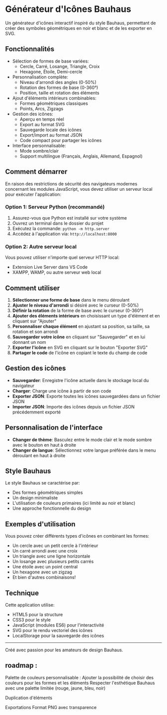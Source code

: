 # Générateur d'Icônes Bauhaus

Un générateur d'icônes interactif inspiré du style Bauhaus, permettant de créer des symboles géométriques en noir et blanc et de les exporter en SVG.

## Fonctionnalités

- Sélection de formes de base variées:
  - Cercle, Carré, Losange, Triangle, Croix
  - Hexagone, Étoile, Demi-cercle
- Personnalisation complète:
  - Niveau d'arrondi des angles (0-50%)
  - Rotation des formes de base (0-360°)
  - Position, taille et rotation des éléments
- Ajout d'éléments intérieurs combinables:
  - Formes géométriques classiques
  - Points, Arcs, Zigzags
- Gestion des icônes:
  - Aperçu en temps réel
  - Export au format SVG
  - Sauvegarde locale des icônes
  - Export/import au format JSON
  - Code compact pour partager les icônes
- Interface personnalisable:
  - Mode sombre/clair
  - Support multilingue (Français, Anglais, Allemand, Espagnol)

## Comment démarrer

En raison des restrictions de sécurité des navigateurs modernes concernant les modules JavaScript, vous devez utiliser un serveur local pour exécuter l'application:

### Option 1: Serveur Python (recommandé)

1. Assurez-vous que Python est installé sur votre système
2. Ouvrez un terminal dans le dossier du projet
3. Exécutez la commande: `python -m http.server`
4. Accédez à l'application via: `http://localhost:8000`

### Option 2: Autre serveur local

Vous pouvez utiliser n'importe quel serveur HTTP local:
- Extension Live Server dans VS Code
- XAMPP, WAMP, ou autre serveur web local

## Comment utiliser

1. **Sélectionner une forme de base** dans le menu déroulant
2. **Ajuster le niveau d'arrondi** si désiré avec le curseur (0-50%)
3. **Définir la rotation** de la forme de base avec le curseur (0-360°)
4. **Ajouter des éléments intérieurs** en choisissant un type d'élément et en cliquant sur "Ajouter"
5. **Personnaliser chaque élément** en ajustant sa position, sa taille, sa rotation et son arrondi
6. **Sauvegarder votre icône** en cliquant sur "Sauvegarder" et en lui donnant un nom
7. **Exporter l'icône** en SVG en cliquant sur le bouton "Exporter SVG"
8. **Partager le code** de l'icône en copiant le texte du champ de code

## Gestion des icônes

- **Sauvegarder**: Enregistre l'icône actuelle dans le stockage local du navigateur
- **Charger**: Charge une icône à partir de son code
- **Exporter JSON**: Exporte toutes les icônes sauvegardées dans un fichier JSON
- **Importer JSON**: Importe des icônes depuis un fichier JSON précédemment exporté

## Personnalisation de l'interface

- **Changer de thème**: Basculez entre le mode clair et le mode sombre avec le bouton en haut à droite
- **Changer de langue**: Sélectionnez votre langue préférée dans le menu déroulant en haut à droite

## Style Bauhaus

Le style Bauhaus se caractérise par:
- Des formes géométriques simples
- Un design minimaliste
- L'utilisation de couleurs primaires (ici limité au noir et blanc)
- Une approche fonctionnelle du design

## Exemples d'utilisation

Vous pouvez créer différents types d'icônes en combinant les formes:
- Un cercle avec un petit cercle à l'intérieur
- Un carré arrondi avec une croix
- Un triangle avec une ligne horizontale
- Un losange avec plusieurs petits carrés
- Une étoile avec un point central
- Un hexagone avec un zigzag
- Et bien d'autres combinaisons!

## Technique

Cette application utilise:
- HTML5 pour la structure
- CSS3 pour le style
- JavaScript (modules ES6) pour l'interactivité
- SVG pour le rendu vectoriel des icônes
- LocalStorage pour la sauvegarde des icônes

---

Créé avec passion pour les amateurs de design Bauhaus. 


## roadmap :

Palette de couleurs personnalisable :
Ajouter la possibilité de choisir des couleurs pour les formes et les éléments
Respecter l'esthétique Bauhaus avec une palette limitée (rouge, jaune, bleu, noir)

Duplication d'éléments

Exportations Format PNG avec transparence
